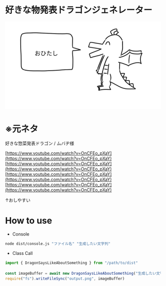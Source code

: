 # 好きな物発表ドラゴンジェネレーター

![image](./readme_assets/ohitashi.png)

# ※元ネタ

好きな惣菜発表ドラゴン / ムバヂ様

[https://www.youtube.com/watch?v=OnCFEo_pXaY](https://www.youtube.com/watch?v=OnCFEo_pXaY)
[https://www.youtube.com/watch?v=OnCFEo_pXaY](https://www.youtube.com/watch?v=OnCFEo_pXaY)
[https://www.youtube.com/watch?v=OnCFEo_pXaY](https://www.youtube.com/watch?v=OnCFEo_pXaY)
[https://www.youtube.com/watch?v=OnCFEo_pXaY](https://www.youtube.com/watch?v=OnCFEo_pXaY)

↑おしやすい

# How to use

- Console

```sh
node dist/console.js "ファイル名" "生成したい文字列"
```

- Class Call

```ts
import { DragonSaysLikeAboutSomething } from "/path/to/dist"

const imageBuffer = await new DragonSaysLikeAboutSomething("生成したい文字列").draw();
require("fs").writeFileSync("output.png", imageBuffer)
```